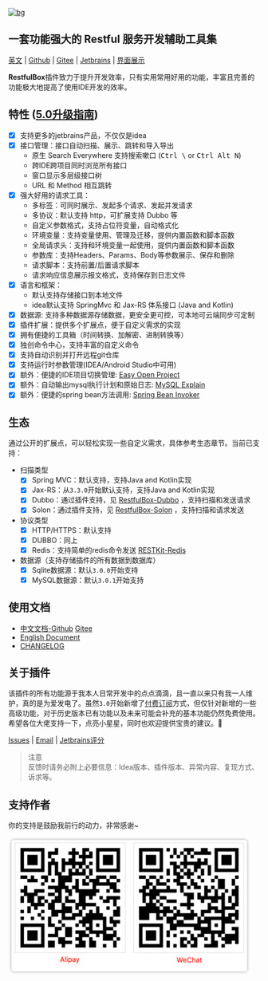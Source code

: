 <a href="https://plugins.jetbrains.com/plugin/14723-restfulbox">![bg](doc/en/images/bg2.png)</a>

## 一套功能强大的 Restful 服务开发辅助工具集

[英文](./README.md) | [Github](https://github.com/newhoo/RestfulBox) | [Gitee](https://gitee.com/newhoo/RestfulBox) | [Jetbrains](https://plugins.jetbrains.com/plugin/14723-restfulbox/reviews) | [界面展示](doc/zh_CN/界面展示.md)

**RestfulBox**插件致力于提升开发效率，只有实用常用好用的功能，丰富且完善的功能极大地提高了使用IDE开发的效率。

## 特性 ([5.0升级指南](doc/zh_CN/快速入门/5.0升级指南.md))
- [x] 支持更多的jetbrains产品，不仅仅是idea
- [x] 接口管理：接口自动扫描、展示、跳转和导入导出
  - 原生 Search Everywhere 支持搜索嗽口 (<kbd>Ctrl \\</kbd> or <kbd>Ctrl Alt N</kbd>)
  - 跨IDE跨项目同时浏览所有接口
  - 窗口显示多层级接口树
  - URL 和 Method 相互跳转
- [x] 强大好用的请求工具：
  - 多标签：可同时展示、发起多个请求、发起并发请求
  - 多协议：默认支持 http，可扩展支持 Dubbo 等
  - 自定义参数格式，支持占位符变量，自动格式化
  - 环境变量：支持变量使用、管理及迁移，提供内置函数和脚本函数
  - 全局请求头：支持和环境变量一起使用，提供内置函数和脚本函数
  - 参数库：支持Headers、Params、Body等参数展示、保存和删除
  - 请求脚本：支持前置/后置请求脚本
  - 请求响应信息展示报文格式，支持保存到日志文件
- [x] 语言和框架：
  - 默认支持存储接口到本地文件
  - idea默认支持 SpringMvc 和 Jax-RS 体系接口 (Java and Kotlin)
- [x] 数据源: 支持多种数据源存储数据，更安全更可控，可本地可云端同步可定制
- [x] 插件扩展：提供多个扩展点，便于自定义需求的实现
- [X] 拥有便捷的工具箱（时间转换、加解密、进制转换等）
- [X] 独创命令中心，支持丰富的自定义命令
- [X] 支持自动识别并打开远程git仓库
- [X] 支持运行时参数管理(IDEA/Android Studio中可用)
- [X] 额外：便捷的IDE项目切换管理: <a href="https://github.com/newhoo/easy-open-project">Easy Open Project</a>
- [X] 额外：自动输出mysql执行计划和原始日志: <a href="https://github.com/newhoo/mysql-explain">MySQL Explain</a>
- [X] 额外：便捷的spring bean方法调用: <a href="https://github.com/newhoo/bean-invoker">Spring Bean Invoker</a>

## 生态

通过公开的扩展点，可以轻松实现一些自定义需求，具体参考生态章节。当前已支持：
- 扫描类型
  - [x] Spring MVC：默认支持，支持Java and Kotlin实现
  - [x] Jax-RS：从`3.3.0`开始默认支持，支持Java and Kotlin实现
  - [x] Dubbo：通过插件支持，见 [RestfulBox-Dubbo](https://github.com/newhoo/RestfulBox-Dubbo) ，支持扫描和发送请求
  - [x] Solon：通过插件支持，见 [RestfulBox-Solon](https://github.com/newhoo/RestfulBox-Solon) ，支持扫描和请求发送
- 协议类型
  - [x] HTTP/HTTPS：默认支持
  - [x] DUBBO：同上
  - [x] Redis：支持简单的redis命令发送 [RESTKit-Redis](https://github.com/newhoo/RESTKit-Redis)
- 数据源（支持存储插件的所有数据到数据库）
  - [x] Sqlite数据源：默认`3.0.0`开始支持
  - [x] MySQL数据源：默认`3.0.1`开始支持

## 使用文档
- [中文文档-Github](https://github.com/newhoo/RestfulBox/blob/main/doc/zh_CN/%E7%9B%AE%E5%BD%95.md)  [Gitee](https://gitee.com/newhoo/RestfulBox/blob/main/doc/zh_CN/%E7%9B%AE%E5%BD%95.md)
- [English Document](doc/en/README.md)
- [CHANGELOG](doc/CHANGELOG.md)

## 关于插件
该插件的所有功能源于我本人日常开发中的点点滴滴，且一直以来只有我一人维护，真的是为爱发电了。虽然`3.0`开始新增了[付费订阅](doc/zh_CN/快速入门/订阅.md)方式，但仅针对新增的一些高级功能，对于历史版本已有功能以及未来可能会补充的基本功能仍然免费使用。希望各位大佬支持一下，点亮小星星，同时也欢迎提供宝贵的建议。:star2:

[Issues](https://github.com/newhoo/RestfulBox/issues) | [Email](mailto:huzunrong@foxmail.com) | [Jetbrains评分](https://plugins.jetbrains.com/plugin/14723-restfulbox/reviews)

> 注意  
> 反馈时请务必附上必要信息：Idea版本、插件版本、异常内容、复现方式、诉求等。


## 支持作者
你的支持是鼓励我前行的动力，非常感谢~

![pay](doc/en/images/pay.png)